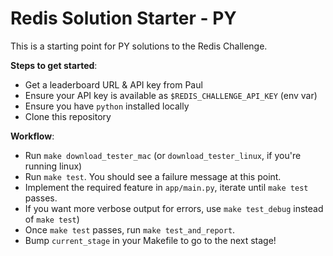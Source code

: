 # Redis Solution Starter - PY

This is a starting point for PY solutions to the Redis Challenge.

**Steps to get started**:

- Get a leaderboard URL & API key from Paul
- Ensure your API key is available as `$REDIS_CHALLENGE_API_KEY`
(env var)
- Ensure you have `python` installed locally
- Clone this repository

**Workflow**:

- Run `make download_tester_mac` (or `download_tester_linux`, if you're running linux)
- Run `make test`. You should see a failure message at this point.
- Implement the required feature in `app/main.py`, iterate until `make test` passes.
- If you want more verbose output for errors, use `make test_debug` instead of `make test`)
- Once `make test` passes, run `make test_and_report`.
- Bump `current_stage` in your Makefile to go to the next stage!
